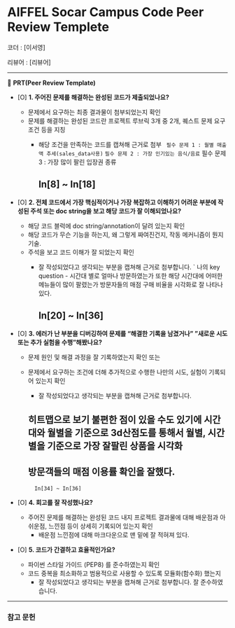 # AIFFEL Socar Campus Code Peer Review Templete

코더 : [이서영]

리뷰어 : [리뷰어]

---

🔑 **PRT(Peer Review Template)**

- [O]  **1. 주어진 문제를 해결하는 완성된 코드가 제출되었나요?**
    - 문제에서 요구하는 최종 결과물이 첨부되었는지 확인
    - 문제를 해결하는 완성된 코드란 프로젝트 루브릭 3개 중 2개, 퀘스트 문제 요구조건 등을 지칭
        - 해당 조건을 만족하는 코드를 캡쳐해 근거로 첨부
        ` 필수 문제 1 : 월별 매출액 추세(sales_data사용)`
        ` 필수 문제 2 : 가장 인기있는 음식/음료
        ` 필수 문제 3 : 가장 많이 팔린 입장권 종류

            ## In[8] ~ In[18]

- [O]  **2. 전체 코드에서 가장 핵심적이거나 가장 복잡하고 이해하기 어려운 부분에 작성된 
주석 또는 doc string을 보고 해당 코드가 잘 이해되었나요?**
    - 해당 코드 블럭에 doc string/annotation이 달려 있는지 확인
    - 해당 코드가 무슨 기능을 하는지, 왜 그렇게 짜여진건지, 작동 메커니즘이 뭔지 기술.
    - 주석을 보고 코드 이해가 잘 되었는지 확인
        - 잘 작성되었다고 생각되는 부분을 캡쳐해 근거로 첨부합니다.
        ` 나의 key question - 시간대 별로 얼마나 방문하였는가 또한 해당 시간대에 어떠한 메뉴들이 많이 팔렸는가
        방문자들의 매점 구매 비율을 시각화로 잘 나타나있다.

            ## In[20] ~ In[36]

- [O]  **3. 에러가 난 부분을 디버깅하여 문제를 “해결한 기록을 남겼거나” 
”새로운 시도 또는 추가 실험을 수행”해봤나요?**
    - 문제 원인 및 해결 과정을 잘 기록하였는지 확인 또는
    - 문제에서 요구하는 조건에 더해 추가적으로 수행한 나만의 시도, 
    실험이 기록되어 있는지 확인
        - 잘 작성되었다고 생각되는 부분을 캡쳐해 근거로 첨부합니다.
        
        ## 히트맵으로 보기 불편한 점이 있을 수도 있기에 시간대와 월별을 기준으로 3d산점도를 통해서 월별, 시간별을 기준으로 가장 잘팔린 상품을 시각화
        ## 방문객들의 매점 이용률 확인을 잘했다.

            In[34] ~ In[36]

- [O]  **4. 회고를 잘 작성했나요?**
    - 주어진 문제를 해결하는 완성된 코드 내지 프로젝트 결과물에 대해
    배운점과 아쉬운점, 느낀점 등이 상세히 기록되어 있는지 확인
        - 배운점 느낀점에 대해 마크다운으로 맨 밑에 잘 적혀져 있다.
        

- [O]  **5. 코드가 간결하고 효율적인가요?**
    - 파이썬 스타일 가이드 (PEP8) 를 준수하였는지 확인
    - 코드 중복을 최소화하고 범용적으로 사용할 수 있도록 모듈화(함수화) 했는지
        - 잘 작성되었다고 생각되는 부분을 캡쳐해 근거로 첨부합니다.
        잘 준수하였습니다.
---
### 참고 문헌
